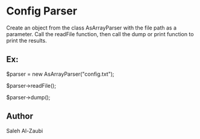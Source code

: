# Config Parser

Create an object from the class AsArrayParser with the file path as a parameter. Call the readFile function, then call the dump or print function to print the results.


## Ex:

$parser = new AsArrayParser("config.txt");

$parser->readFile();

$parser->dump();


## Author

Saleh Al-Zaubi